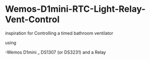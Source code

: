 # Wemos-D1mini-RTC-Light-Relay-Vent-Control
inspiration for
Controlling a timed bathroom ventilator 

using

-Wemos D1mini _ 
DS1307 (or DS3231)
and a Relay
